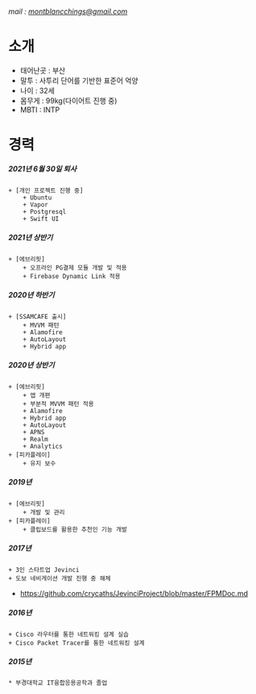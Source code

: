 
###### mail : montblancchings@gmail.com

# 소개
* 태어난곳 : 부산
* 말투 : 사투리 단어를 기반한 표준어 억양
* 나이 : 32세
* 몸무게 : 99kg(다이어트 진행 중)
* MBTI : INTP

# 경력
##### 2021년 6월 30일 퇴사
	+ [개인 프로젝트 진행 중]
		+ Ubuntu
		+ Vapor
		+ Postgresql
		+ Swift UI

##### 2021년 상반기
	+ [에브리핏]
		+ 오프라인 PG결제 모듈 개발 및 적용
		+ Firebase Dynamic Link 적용
##### 2020년 하반기
	+ [SSAMCAFE 출시]
		+ MVVM 패턴
		+ Alamofire
		+ AutoLayout
		+ Hybrid app
##### 2020년 상반기
	+ [에브리핏]
		+ 앱 개편
		+ 부분적 MVVM 패턴 적용
		+ Alamofire
		+ Hybrid app
		+ AutoLayout
		+ APNS
		+ Realm
		+ Analytics 
	+ [피카플레이]
		+ 유지 보수
##### 2019년
	+ [에브리핏]
		+ 개발 및 관리
	+ [피카플레이]
		+ 클립보드를 활용한 추천인 기능 개발

##### 2017년
	+ 3인 스타트업 Jevinci
	+ 도보 네비게이션 개발 진행 중 해체

*  <https://github.com/crycaths/JevinciProject/blob/master/FPMDoc.md>

##### 2016년
	+ Cisco 라우터를 통한 네트워킹 설계 실습
	+ Cisco Packet Tracer를 통한 네트워킹 설계

##### 2015년
	* 부경대학교 IT융합응용공학과 졸업

